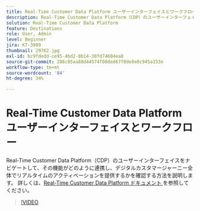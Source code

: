 ```yaml
---
title: Real-Time Customer Data Platform ユーザーインターフェイスとワークフロー
description: Real-Time Customer Data Platform（CDP）のユーザーインターフェイスをナビゲートして、その機能がどのように連携し、デジタルカスタマージャーニー全体でリアルタイムのアクティベーションを提供するかを確認する方法を説明します。
solution: Real-Time Customer Data Platform
feature: Destinations
role: User, Admin
level: Beginner
jira: KT-3989
thumbnail: 29762.jpg
exl-id: bc9fdedd-ce95-4bd2-8b14-30fd74604ea8
source-git-commit: 286c85aa88d44574f00ded67f0de8e0c945a153e
workflow-type: tm+mt
source-wordcount: '84'
ht-degree: 34%

---
```


# Real-Time Customer Data Platform ユーザーインターフェイスとワークフロー

Real-Time Customer Data Platform（CDP）のユーザーインターフェイスをナビゲートして、その機能がどのように連携し、デジタルカスタマージャーニー全体でリアルタイムのアクティベーションを提供するかを確認する方法を説明します。 詳しくは、[Real-Time Customer Data Platform ドキュメント ](https://experienceleague.adobe.com/docs/experience-platform/rtcdp/overview.html?lang=ja) を参照してください。

>[!VIDEO](https://video.tv.adobe.com/v/29762?learn=on&enablevpops)
